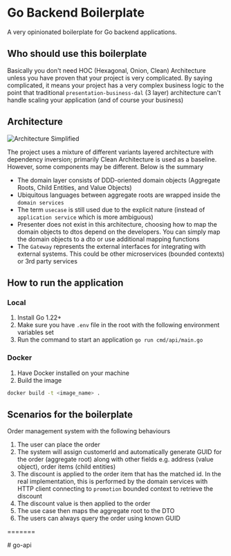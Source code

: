 # Go Backend Boilerplate
A very opinionated boilerplate for Go backend applications.

## Who should use this boilerplate
Basically you don't need HOC (Hexagonal, Onion, Clean) Architecture unless you have proven that your project is very complicated. By saying complicated, it means your project has a very complex business logic to the point that traditional `presentation-business-dal` (3 layer) architecture can't handle scaling your application (and of course your business)



## Architecture

![Architecture Simplified](https://oms-public-dev.s3.ap-southeast-1.amazonaws.com/hoc_simplified.png)

The project uses a mixture of different variants layered architecture with dependency inversion; primarily Clean Architecture is used as a baseline. However, some components may be different. Below is the summary

- The domain layer consists of DDD-oriented domain objects (Aggregate Roots, Child Entities, and Value Objects)
- Ubiquitous languages between aggregate roots are wrapped inside the `domain services`
- The term `usecase` is still used due to the explicit nature (instead of `application service` which is more ambiguous)
- Presenter does not exist in this architecture, choosing how to map the domain objects to dtos depend on the developers. You can simply map the domain objects to a dto or use additional mapping functions
- The `Gateway` represents the external interfaces for integrating with external systems. This could be other microservices (bounded contexts) or 3rd party services

## How to run the application
### Local
1. Install Go 1.22+
2. Make sure you have `.env` file in the root with the following environment variables set
3. Run the command to start an application
`go run cmd/api/main.go`

### Docker
1. Have Docker installed on your machine
2. Build the image
```bash
docker build -t <image_name> .
```



## Scenarios for the boilerplate

Order management system with the following behaviours

1. The user can place the order
2. The system will assign customerId and automatically generate GUID for the order (aggregate root) along with other fields e.g. address (value object), order items (child entities)
3. The discount is applied to the order item that has the matched id. In the real implementation, this is performed by the domain services with HTTP client connecting to `promotion` bounded context to retrieve the discount
4. The discount value is then applied to the order
5. The use case then maps the aggregate root to the DTO
6. The users can always query the order using known GUID




 
======= 

#   g o - a p i  
 